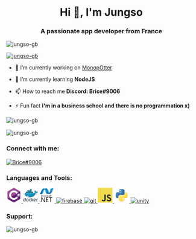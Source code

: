 <h1 align="center">Hi 👋, I'm Jungso</h1>
<h3 align="center">A passionate app developer from France</h3>

<p align="left"> <img src="https://komarev.com/ghpvc/?username=jungso-gb&label=Profile%20views&color=0e75b6&style=flat" alt="jungso-gb" /> </p>

<p align="left"> <a href="https://github.com/ryo-ma/github-profile-trophy"><img src="https://github-profile-trophy.vercel.app/?username=jungso-gb" alt="jungso-gb" /></a> </p>

- 🔭 I’m currently working on [MonopOtter](https://github.com/Jungso-GB/monopotter/tree/main)

- 🌱 I’m currently learning **NodeJS**

- 📫 How to reach me **Discord: Brice#9006**

- ⚡ Fun fact **I'm in a business school and there is no programmation x)**


<p><img align="center" src="https://github-readme-stats.vercel.app/api/top-langs?username=jungso-gb&show_icons=true&locale=en&layout=compact" alt="jungso-gb" /></p>

<p><img align="center" src="https://github-readme-streak-stats.herokuapp.com/?user=jungso-gb&" alt="jungso-gb" /></p>

<h3 align="left">Connect with me:</h3>
<p align="left">
<a href="https://discord.gg/Brice#9006" target="blank"><img align="center" src="https://raw.githubusercontent.com/rahuldkjain/github-profile-readme-generator/master/src/images/icons/Social/discord.svg" alt="Brice#9006" height="30" width="40" /></a>
</p>

<h3 align="left">Languages and Tools:</h3>
<p align="left"> <a href="https://www.w3schools.com/cs/" target="_blank" rel="noreferrer"> <img src="https://raw.githubusercontent.com/devicons/devicon/master/icons/csharp/csharp-original.svg" alt="csharp" width="40" height="40"/> </a> <a href="https://www.docker.com/" target="_blank" rel="noreferrer"> <img src="https://raw.githubusercontent.com/devicons/devicon/master/icons/docker/docker-original-wordmark.svg" alt="docker" width="40" height="40"/> </a> <a href="https://dotnet.microsoft.com/" target="_blank" rel="noreferrer"> <img src="https://raw.githubusercontent.com/devicons/devicon/master/icons/dot-net/dot-net-original-wordmark.svg" alt="dotnet" width="40" height="40"/> </a> <a href="https://firebase.google.com/" target="_blank" rel="noreferrer"> <img src="https://www.vectorlogo.zone/logos/firebase/firebase-icon.svg" alt="firebase" width="40" height="40"/> </a> <a href="https://git-scm.com/" target="_blank" rel="noreferrer"> <img src="https://www.vectorlogo.zone/logos/git-scm/git-scm-icon.svg" alt="git" width="40" height="40"/> </a> <a href="https://developer.mozilla.org/en-US/docs/Web/JavaScript" target="_blank" rel="noreferrer"> <img src="https://raw.githubusercontent.com/devicons/devicon/master/icons/javascript/javascript-original.svg" alt="javascript" width="40" height="40"/> </a> <a href="https://www.python.org" target="_blank" rel="noreferrer"> <img src="https://raw.githubusercontent.com/devicons/devicon/master/icons/python/python-original.svg" alt="python" width="40" height="40"/> </a> <a href="https://unity.com/" target="_blank" rel="noreferrer"> <img src="https://www.vectorlogo.zone/logos/unity3d/unity3d-icon.svg" alt="unity" width="40" height="40"/> </a> </p>


<h3 align="left">Support:</h3>
<p><a href="https://ko-fi.com/jungso-gb"> <img align="left" src="https://cdn.ko-fi.com/cdn/kofi3.png?v=3" height="50" width="210" alt="jungso-gb" /></a></p><br><br>

